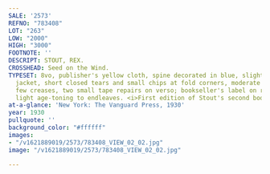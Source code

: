```yaml
---
SALE: '2573'
REFNO: "783408"
LOT: "263"
LOW: "2000"
HIGH: "3000"
FOOTNOTE: ''
DESCRIPT: STOUT, REX.
CROSSHEAD: Seed on the Wind.
TYPESET: 8vo, publisher's yellow cloth, spine decorated in blue, slight lean; dust
  jacket, short closed tears and small chips at fold corners, moderate dust soiling,
  few creases, two small tape repairs on verso; bookseller's label on rear pastedown,
  light age-toning to endleaves. <i>First edition of Stout's second book.</i>
at-a-glance: 'New York: The Vanguard Press, 1930'
year: 1930
pullquote: ''
background_color: "#ffffff"
images:
- "/v1621889019/2573/783408_VIEW_02_02.jpg"
image: "/v1621889019/2573/783408_VIEW_02_02.jpg"

---
```

